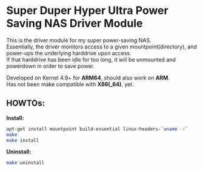 # Super Duper Hyper Ultra Power Saving NAS Driver Module

This is the driver module for my super power-saving NAS.\
Essentially, the driver monitors access to a given mountpoint(directory), and power-ups the underlying harddrive upon access.\
If that harddrive has been idle for too long, it will be unmounted and powerdown in order to save power.

Developed on Kernel 4.9+ for **ARM64**, should also work on **ARM**.\
Has not been make compatible with **X86(_64)**, yet.


## HOWTOs:
**Install:**
```bash
apt-get install mountpoint build-essential linux-headers-`uname -r`
make
make install
```

**Uninstall:**
```bash
make uninstall
```
